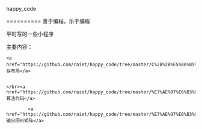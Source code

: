﻿happy_code

==========
善于编程，乐于编程

平时写的一些小程序


主要内容：


    <a href="https://github.com/raiet/happy_code/tree/master/C%2B%2B%E5%86%85%E5%AD%98%E5%B8%83%E5%B1%80">C++内存布局</a>


    </br><a href="https://github.com/raiet/happy_code/tree/master/%E7%AE%97%E6%B3%95%E4%BB%A3%E7%A0%81">算法代码</a>

            <a href="https://github.com/raiet/happy_code/tree/master/%E7%AE%97%E6%B3%95%E4%BB%A3%E7%A0%81/%E5%9B%9E%E5%BD%A2%E8%BE%93%E5%87%BA%E7%9F%A9%E9%98%B5">输出回形矩阵</a>
    
